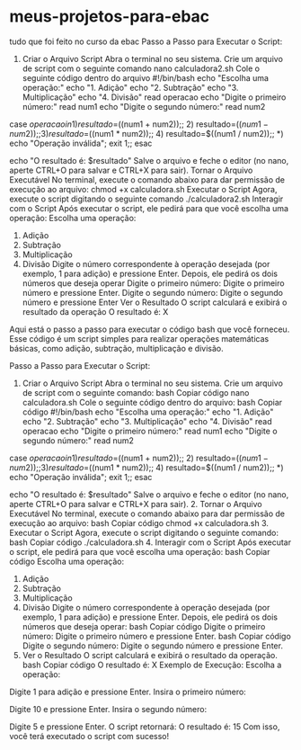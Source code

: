 # meus-projetos-para-ebac
 tudo que foi feito no curso da ebac 
Passo a Passo para Executar o Script:
1. Criar o Arquivo Script
Abra o terminal no seu sistema.
Crie um arquivo de script com o seguinte comando
nano calculadora2.sh
Cole o seguinte código dentro do arquivo
#!/bin/bash
echo "Escolha uma operação:"
echo "1. Adição"
echo "2. Subtração"
echo "3. Multiplicação"
echo "4. Divisão"
read operacao
echo "Digite o primeiro número:"
read num1
echo "Digite o segundo número:"
read num2

case $operacao in
    1) resultado=$((num1 + num2));;
    2) resultado=$((num1 - num2));;
    3) resultado=$((num1 * num2));;
    4) resultado=$((num1 / num2));;
    *) echo "Operação inválida"; exit 1;;
esac

echo "O resultado é: $resultado"
Salve o arquivo e feche o editor (no nano, aperte CTRL+O para salvar e CTRL+X para sair).
Tornar o Arquivo Executável
No terminal, execute o comando abaixo para dar permissão de execução ao arquivo:
chmod +x calculadora.sh
 Executar o Script
Agora, execute o script digitando o seguinte comando
./calculadora2.sh
Interagir com o Script
Após executar o script, ele pedirá para que você escolha uma operação:
Escolha uma operação:
1. Adição
2. Subtração
3. Multiplicação
4. Divisão
Digite o número correspondente à operação desejada (por exemplo, 1 para adição) e pressione Enter.
Depois, ele pedirá os dois números que deseja operar
Digite o primeiro número:
Digite o primeiro número e pressione Enter.
Digite o segundo número:
Digite o segundo número e pressione Enter
Ver o Resultado
O script calculará e exibirá o resultado da operação
O resultado é: X

Aqui está o passo a passo para executar o código bash que você forneceu. Esse código é um script simples para realizar operações matemáticas básicas, como adição, subtração, multiplicação e divisão.

Passo a Passo para Executar o Script:
1. Criar o Arquivo Script
Abra o terminal no seu sistema.
Crie um arquivo de script com o seguinte comando:
bash
Copiar código
nano calculadora.sh
Cole o seguinte código dentro do arquivo:
bash
Copiar código
#!/bin/bash
echo "Escolha uma operação:"
echo "1. Adição"
echo "2. Subtração"
echo "3. Multiplicação"
echo "4. Divisão"
read operacao
echo "Digite o primeiro número:"
read num1
echo "Digite o segundo número:"
read num2

case $operacao in
    1) resultado=$((num1 + num2));;
    2) resultado=$((num1 - num2));;
    3) resultado=$((num1 * num2));;
    4) resultado=$((num1 / num2));;
    *) echo "Operação inválida"; exit 1;;
esac

echo "O resultado é: $resultado"
Salve o arquivo e feche o editor (no nano, aperte CTRL+O para salvar e CTRL+X para sair).
2. Tornar o Arquivo Executável
No terminal, execute o comando abaixo para dar permissão de execução ao arquivo:
bash
Copiar código
chmod +x calculadora.sh
3. Executar o Script
Agora, execute o script digitando o seguinte comando:
bash
Copiar código
./calculadora.sh
4. Interagir com o Script
Após executar o script, ele pedirá para que você escolha uma operação:
bash
Copiar código
Escolha uma operação:
1. Adição
2. Subtração
3. Multiplicação
4. Divisão
Digite o número correspondente à operação desejada (por exemplo, 1 para adição) e pressione Enter.
Depois, ele pedirá os dois números que deseja operar:
bash
Copiar código
Digite o primeiro número:
Digite o primeiro número e pressione Enter.
bash
Copiar código
Digite o segundo número:
Digite o segundo número e pressione Enter.
5. Ver o Resultado
O script calculará e exibirá o resultado da operação.
bash
Copiar código
O resultado é: X
Exemplo de Execução:
Escolha a operação:

Digite 1 para adição e pressione Enter.
Insira o primeiro número:

Digite 10 e pressione Enter.
Insira o segundo número:

Digite 5 e pressione Enter.
O script retornará:
O resultado é: 15
Com isso, você terá executado o script com sucesso!
